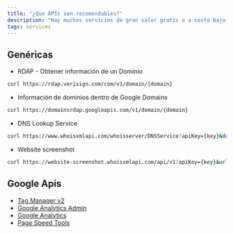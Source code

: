 ```yaml
---
title: "¿Que APIs son recomendables?"
description: "Hay muchos servicios de gran valor gratis o a costo bajo que se pueden implementar."
tags: services
---
```


## Genéricas

- RDAP - Obtener información de un Dominio

```bash
curl https://rdap.verisign.com/com/v1/domain/{domain}
```

- Información de dominios dentro de Google Domains

```bash
curl https://domainsrdap.googleapis.com/v1/domain/{domain}
```

- DNS Lookup Service

```bash
curl https://www.whoisxmlapi.com/whoisserver/DNSService?apiKey={key}&domainName={domain}&type=1
```

- Website screenshot

```bash
curl https://website-screenshot.whoisxmlapi.com/api/v1?apiKey={key}&url={domain}&credits=DRS
```

## Google Apis

- [Tag Manager v2](https://developers.google.com/tag-manager/api/v2)
- [Google Analytics Admin](https://developers.google.com/analytics/devguides/config/mgmt/v3/mgmtReference)
- [Google Analytics](https://developers.google.com/analytics?hl=es)
- [Page Speed Tools](https://developers.google.com/analytics/devguides/config/mgmt/v3/mgmtReference)
